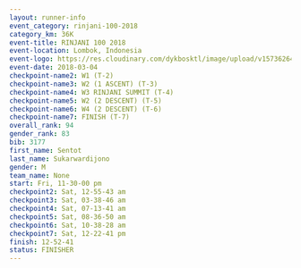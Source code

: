 ```yaml
---
layout: runner-info 
event_category: rinjani-100-2018 
category_km: 36K 
event-title: RINJANI 100 2018 
event-location: Lombok, Indonesia 
event-logo: https://res.cloudinary.com/dykbosktl/image/upload/v1573626435/Logo/Rinjani_eoufbh.png 
event-date: 2018-03-04 
checkpoint-name2: W1 (T-2) 
checkpoint-name3: W2 (1 ASCENT) (T-3) 
checkpoint-name4: W3 RINJANI SUMMIT (T-4) 
checkpoint-name5: W2 (2 DESCENT) (T-5) 
checkpoint-name6: W4 (2 DESCENT) (T-6) 
checkpoint-name7: FINISH (T-7) 
overall_rank: 94
gender_rank: 83
bib: 3177
first_name: Sentot
last_name: Sukarwardijono
gender: M
team_name: None
start: Fri, 11-30-00 pm
checkpoint2: Sat, 12-55-43 am
checkpoint3: Sat, 03-38-46 am
checkpoint4: Sat, 07-13-41 am
checkpoint5: Sat, 08-36-50 am
checkpoint6: Sat, 10-38-28 am
checkpoint7: Sat, 12-22-41 pm
finish: 12-52-41
status: FINISHER
---
```

